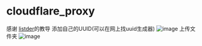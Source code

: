 # cloudflare_proxy
感谢 [listder](https://github.com/listder)的教导
添加自己的UUID(可以在网上找uuid生成器)
![image](https://github.com/erroreutopia/cloudflare_proxy/assets/120820257/0802b598-cb2e-481b-b2ec-42782c08e66a)
上传文件夹
![image](https://github.com/erroreutopia/cloudflare_proxy/assets/120820257/fd0f723f-563a-4b4b-8475-9fa8f12dd7db)


